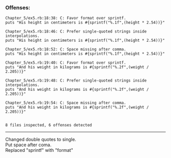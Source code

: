 ### Offenses:

  
    Chapter_5/ex5.rb:18:38: C: Favor format over sprintf.  
    puts "His height in centimeters is #{sprintf("%.1f",(height * 2.54))}"  
  
    Chapter_5/ex5.rb:18:46: C: Prefer single-quoted strings inside interpolations.  
    puts "His height in centimeters is #{sprintf("%.1f",(height * 2.54))}"      
  
    Chapter_5/ex5.rb:18:52: C: Space missing after comma.  
    puts "His height in centimeters is #{sprintf("%.1f",(height * 2.54))}"  
  
    Chapter_5/ex5.rb:19:40: C: Favor format over sprintf.  
    puts "And his weight in kilograms is #{sprintf("%.2f",(weight / 2.205))}"  
  
    Chapter_5/ex5.rb:19:48: C: Prefer single-quoted strings inside interpolations.  
    puts "And his weight in kilograms is #{sprintf("%.2f",(weight / 2.205))}"  
  
    Chapter_5/ex5.rb:19:54: C: Space missing after comma.  
    puts "And his weight in kilograms is #{sprintf("%.2f",(weight / 2.205))}"  
  
  
    8 files inspected, 6 offenses detected  
  
 ***
  
Changed double quotes to single.  
Put space after coma.  
Replaced "sprintf" with "format"
